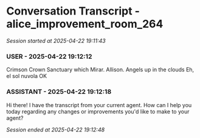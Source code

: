 # Conversation Transcript - alice_improvement_room_264

*Session started at 2025-04-22 19:11:43*

### USER - 2025-04-22 19:12:12

Crimson Crown Sanctuary which Mirar. Allison. Angels up in the clouds Eh, el sol nuvola OK

### ASSISTANT - 2025-04-22 19:12:18

Hi there! I have the transcript from your current agent. How can I help you today regarding any changes or improvements you'd like to make to your agent?

*Session ended at 2025-04-22 19:12:48*
